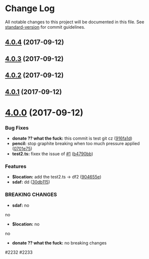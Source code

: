 # Change Log

All notable changes to this project will be documented in this file. See [standard-version](https://github.com/conventional-changelog/standard-version) for commit guidelines.

<a name="4.0.4"></a>
## [4.0.4](https://github.com/vm-component/vm-add/compare/v4.0.3...v4.0.4) (2017-09-12)



<a name="4.0.3"></a>
## [4.0.3](https://github.com/vm-component/vm-add/compare/v4.0.2...v4.0.3) (2017-09-12)



<a name="4.0.2"></a>
## [4.0.2](https://github.com/vm-component/vm-add/compare/v4.0.1...v4.0.2) (2017-09-12)



<a name="4.0.1"></a>
## [4.0.1](https://github.com/vm-component/vm-add/compare/v4.0.0...v4.0.1) (2017-09-12)



<a name="4.0.0"></a>
# [4.0.0](https://github.com/vm-component/vm-add/compare/v3.1.1...v4.0.0) (2017-09-12)


### Bug Fixes

* **donate ?? what the fuck:** this commit is test git cz ([916fa1d](https://github.com/vm-component/vm-add/commit/916fa1d))
* **pencil:** stop graphite breaking when too much pressure applied ([0701e75](https://github.com/vm-component/vm-add/commit/0701e75))
* **test2.ts:** fixex the issue of [#1](https://github.com/vm-component/vm-add/issues/1) ([b4790bb](https://github.com/vm-component/vm-add/commit/b4790bb))


### Features

* **$location:** add the test2.ts -> df2 ([904655e](https://github.com/vm-component/vm-add/commit/904655e))
* **sdaf:** dd ([30db115](https://github.com/vm-component/vm-add/commit/30db115))


### BREAKING CHANGES

* **sdaf:** no

no
* **$location:** no

no
* **donate ?? what the fuck:** no breaking changes

#2232 #2233
